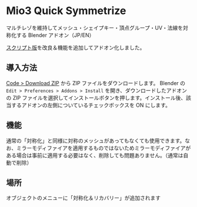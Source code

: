 # Mio3 Quick Symmetrize

マルチレゾを維持してメッシュ・シェイプキー・頂点グループ・UV・法線を対称化する Blender アドオン（JP/EN）

[スクリプト版](https://gist.github.com/mio3io/94caffe4235959c9a9372134a79ea67b)を改良＆機能を追加してアドオン化しました。


## 導入方法

[Code > Download ZIP](https://github.com/mio3io/Mio3QuickSymmetrize/archive/master.zip) から ZIP ファイルをダウンロードします。
Blender の `Edit > Preferences > Addons > Install` を開き、ダウンロードしたアドオンの ZIP ファイルを選択してインストールボタンを押します。インストール後、該当するアドオンの左側についているチェックボックスを ON にします。

## 機能

通常の「対称化」と同様に対称のメッシュがあってもなくても使用できます。なお、ミラーモディファイアを適用するものではないためミラーモディファイアがある場合は事前に適用する必要はなく、削除しても問題ありません。（通常は自動で削除）

## 場所

オブジェクトのメニューに「対称化＆リカバリー」が追加されます
